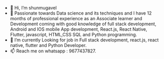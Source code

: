 - 👋 Hi, I’m shunmugavel
- 👀 Passionate towards Data science and its techniques and I have 12 months of professional experience as an Associate learner and Development coming with good knowledge of full stack development, Android and IOS mobile App development, React.js, React Native, Flutter, javascript, HTML,CSS SQL and Python programming.
- 🌱 I’m currently Looking for job in Full stack development, react.js, react native, flutter and Python Developer.
- 📫 Reach me on whatsapp : 9677437827.

<!---
shunmugavel24/shunmugavel24 is a ✨ special ✨ repository because its `README.md` (this file) appears on your GitHub profile.
You can click the Preview link to take a look at your changes.
--->
